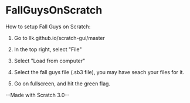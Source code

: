 # FallGuysOnScratch
How to setup Fall Guys on Scratch:

1. Go to llk.github.io/scratch-gui/master

2. In the top right, select "File"

3. Select "Load from computer"

4. Select the fall guys file (.sb3 file), you may have seach your files for it.

5. Go on fullscreen, and hit the green flag.

--Made with Scratch 3.0--
